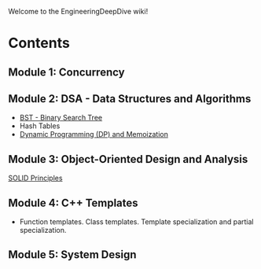Welcome to the EngineeringDeepDive wiki!

# Contents
## Module 1: Concurrency

## Module 2: DSA - Data Structures and Algorithms
- [BST - Binary Search Tree](https://github.com/taguhiabgar/EngineeringDeepDive/wiki/BST-%E2%80%90-Binary-Search-Tree)
- Hash Tables
- [Dynamic Programming (DP) and Memoization](https://github.com/taguhiabgar/EngineeringDeepDive/wiki/Dynamic-Programming-and-Memoization)

## Module 3: Object-Oriented Design and Analysis

[SOLID Principles](https://github.com/taguhiabgar/EngineeringDeepDive/wiki/SOLID-Principles)

## Module 4: C++ Templates

- Function templates. Class templates. Template specialization and partial specialization.

## Module 5: System Design
